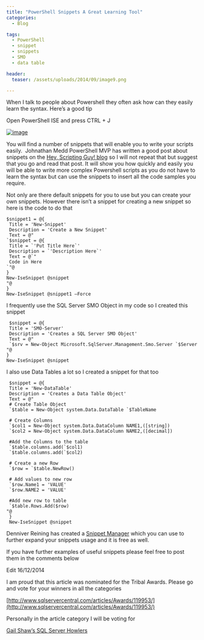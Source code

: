 ```yaml
---
title: "PowerShell Snippets A Great Learning Tool"
categories:
  - Blog

tags:
  - PowerShell
  - snippet
  - snippets
  - SMO
  - data table

header:
  teaser: /assets/uploads/2014/09/image9.png

---
```

When I talk to people about Powershell they often ask how can they easily learn the syntax. Here’s a good tip

Open PowerShell ISE and press CTRL + J

[![image](https://blog.robsewell.com/assets/uploads/2014/09/image_thumb9.png)](https://blog.robsewell.com/assets/uploads/2014/09/image9.png)

You will find a number of snippets that will enable you to write your scripts easily.  Johnathan Medd PowerShell MVP has written a good post about snippets on the [Hey, Scripting Guy! blog](http://blogs.technet.com/b/heyscriptingguy/archive/2014/01/25/using-powershell-ise-snippets-to-remember-tricky-syntax.aspx) so I will not repeat that but suggest that you go and read that post. It will show you how quickly and easily you will be able to write more complex Powershell scripts as you do not have to learn the syntax but can use the snippets to insert all the code samples you require.

Not only are there default snippets for you to use but you can create your own snippets. However there isn’t a snippet for creating a new snippet so here is the code to do that

    $snippet1 = @{
     Title = 'New-Snippet'
     Description = 'Create a New Snippet'
     Text = @"
    `$snippet = @{
     Title = `'Put Title Here`'
     Description = `'Description Here`'
     Text = @`"
     Code in Here 
    `"@
    }
    New-IseSnippet @snippet
    "@
    }
    New-IseSnippet @snippet1 –Force

I frequently use the SQL Server SMO Object in my code so I created this snippet

     $snippet = @{
     Title = 'SMO-Server'
     Description = 'Creates a SQL Server SMO Object'
     Text = @"
     `$srv = New-Object Microsoft.SqlServer.Management.Smo.Server `$Server
    "@
    }
    New-IseSnippet @snippet

I also use Data Tables a lot so I created a snippet for that too

     $snippet = @{
     Title = 'New-DataTable'
     Description = 'Creates a Data Table Object'
     Text = @"
     # Create Table Object
     `$table = New-Object system.Data.DataTable `$TableName
     
     # Create Columns
     `$col1 = New-Object system.Data.DataColumn NAME1,([string])
     `$col2 = New-Object system.Data.DataColumn NAME2,([decimal])
     
     #Add the Columns to the table
     `$table.columns.add(`$col1)
     `$table.columns.add(`$col2)
     
     # Create a new Row
     `$row = `$table.NewRow() 
     
     # Add values to new row
     `$row.Name1 = 'VALUE'
     `$row.NAME2 = 'VALUE'
     
     #Add new row to table
     `$table.Rows.Add($row)
    "@
     }
     New-IseSnippet @snippet
Denniver Reining has created a [Snippet Manager](http://bytecookie.wordpress.com/snippet-manager/) which you can use to further expand your snippets usage and it is free as well.

If you have further examples of useful snippets please feel free to post them in the comments below

Edit 16/12/2014

I am proud that this article was nominated for the Tribal Awards. Please go and vote for your winners in all the categories

[http://www.sqlservercentral.com/articles/Awards/119953/](http://www.sqlservercentral.com/articles/Awards/119953/)

Personally in the article category I will be voting for

[Gail Shaw’s SQL Server Howlers](https://www.simple-talk.com/sql/database-administration/gail-shaws-sql-server-howlers/)